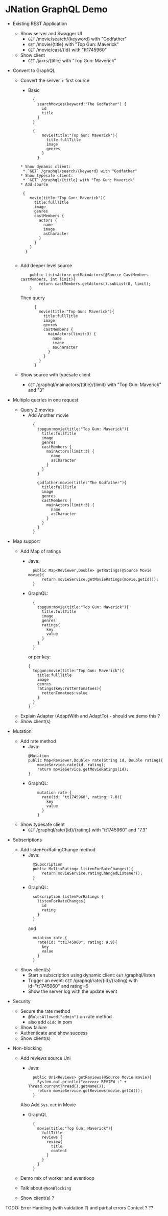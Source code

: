 # JNation GraphQL Demo

* Existing REST Application
  * Show server and Swagger UI
    * `GET` /movie/search/{keyword} with "Godfather" 
    * `GET` /movie/{title} with "Top Gun: Maverick"
    * `GET` /movie/cast/{id} with "tt1745960"
  * Show client
    * `GET` /jaxrs/{title} with "Top Gun: Maverick"

* Convert to GraphQL
  * Convert the server + first source
    * Basic
      ```
        { 
          searchMovies(keyword:"The Godfather") {
            id
            title
          }
        }
      ```
      ```
        {
            movie(title:"Top Gun: Maverick"){
              title:fullTitle
              image
              genres
            }
          }
     ```         
    * Show dynamic client:
      * `GET` /graphql/search/{keyword} with "Godfather"
    * Show typesafe client:
      * `GET` /graphql/{title} with "Top Gun: Maverick"
    * Add source

      ```
         {
            movie(title:"Top Gun: Maverick"){
              title:fullTitle
              image
              genres
              castMembers {
                actors {
                  name
                  image
                  asCharacter
                }
              }
            }
          }
      ```
  * Add deeper level source
    ```
        public List<Actor> getMainActors(@Source CastMembers castMembers, int limit){
            return castMembers.getActors().subList(0, limit);
        }
    ```
    
    Then query
    ```
          {
            movie(title:"Top Gun: Maverick"){
              title:fullTitle
              image
              genres
              castMembers {
                mainActors(limit:3) {
                  name
                  image
                  asCharacter
                }
              }
            }
          }
    ```

  * Show source with typesafe client
    * `GET` /graphql/mainactors/{title}/{limit} with "Top Gun: Maverick" and "3"

* Multiple queries in one request
  * Query 2 movies
    * Add Another movie
      ```
        {
          topgun:movie(title:"Top Gun: Maverick"){
            title:fullTitle
            image
            genres
            castMembers {
              mainActors(limit:3) {
                name
                asCharacter
              }
            }
          }

          godfather:movie(title:"The Godfather"){
            title:fullTitle
            image
            genres
            castMembers {
              mainActors(limit:3) {
                name
                asCharacter
              }
            }
          }
        }
      ```

* Map support
  * Add Map of ratings
    * Java:
      ```
        public Map<Reviewer,Double> getRatings(@Source Movie movie){
            return movieService.getMovieRatings(movie.getId());
        }
      ```
    * GraphQL:
      ```
        {
          topgun:movie(title:"Top Gun: Maverick"){
            title:fullTitle
            image
            genres
            ratings{
              key
              value
            }
          }
        }
      ```
      or per key:
      
      ```
      {
        topgun:movie(title:"Top Gun: Maverick"){
          title:fullTitle
          image
          genres
          ratings(key:rottenTomatoes){
            rottenTomatoes:value
          }
        }
      }
      ```
  * Explain Adapter (AdaptWith and AdaptTo) - should we demo this ?
  * Show client(s)

* Mutation
  * Add rate method
    * Java:
        ```
        @Mutation
        public Map<Reviewer,Double> rate(String id, Double rating){
            movieService.rate(id, rating);
            return movieService.getMovieRatings(id);
        }
        ```
    * GraphQL:
        ```
            mutation rate {
              rate(id: "tt1745960", rating: 7.0){
                key
                value
              }
            }
        ```
  * Show typesafe client
    * `GET` /graphql/rate/{id}/{rating} with "tt1745960" and "7.3"

* Subscriptions
  * Add listenForRatingChange method
    * Java:
      ```
        @Subscription
        public Multi<Rating> listenForRateChanges(){
            return movieService.ratingChangedListener();
        }
      ```
    * GraphQL:
      ```
        subscription listenForRatings {
          listenForRateChanges{
            id
            rating
          }
        }      
      ```
      and
      ```
        mutation rate {
          rate(id: "tt1745960", rating: 9.9){
            key
            value
          }
        }
      ```
  * Show client(s)
    * Start a subscription using dynamic client: `GET` /graphql/listen
    * Trigger an event: `GET` /graphql/rate/{id}/{rating} with id="tt1745960" and rating=6
    * Show the server log with the update event

* Security
  * Secure the rate method
    * `@RolesAllowed("admin")` on rate method
    * also add `oidc` in pom
  * Show failure
  * Authenticate and show success
  * Show client(s)

* Non-blocking
  * Add reviews source Uni
    * Java:
      ```
        public Uni<Reviews> getReviews(@Source Movie movie){
          System.out.println(">>>>>>> REVIEW :" + Thread.currentThread().getName());
          return movieService.getReviews(movie.getId());
        }
      ```
     Also Add `Sys.out` in Movie

    * GraphQL
      ```
        {
          movie(title:"Top Gun: Maverick"){
            fullTitle
            reviews {
              review{
                title
                content
              }
            }
          }
        }
      ```
  * Demo mix of worker and eventloop
  * Talk about `@NonBlocking`
  * Show client(s) ?

TODO:
Error Handling (with vaidation ?) and partial errors
Context ?
??